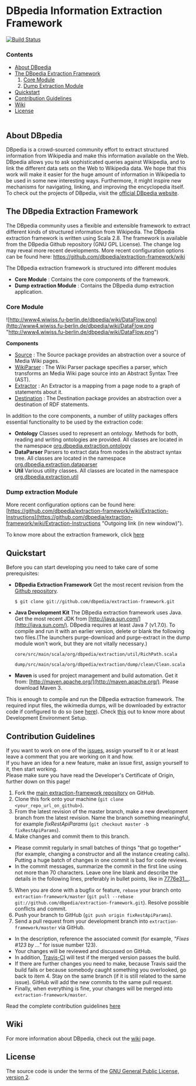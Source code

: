 # DBpedia Information Extraction Framework

[![Build Status](https://travis-ci.org/dbpedia/extraction-framework.svg?branch=master)](https://travis-ci.org/dbpedia/extraction-framework)

### Contents
* [About DBpedia](#about-dbpedia)  
* [The DBpedia Extraction Framework](#the-dbpedia-extraction-framework) <br>
     1. [Core Module](#core-module)
     2. [Dump Extraction Module](#dump-extraction-module)
* [Quickstart](#quickstart)
* [Contribution Guidelines](#contribution-guidelines)
* [Wiki](#wiki)
* [License](#license)<br><br>


## About DBpedia
DBpedia is a crowd-sourced community effort to extract structured information from Wikipedia and make this information available on the Web. DBpedia allows you to ask sophisticated queries against Wikipedia, and to link the different data sets on the Web to Wikipedia data. We hope that this work will make it easier for the huge amount of information in Wikipedia to be used in some new interesting ways. Furthermore, it might inspire new mechanisms for navigating, linking, and improving the encyclopedia itself. <br>
To check out the projects of DBpedia, visit the [official DBpedia website](http://dbpedia.org).

## The DBpedia Extraction Framework

The DBpedia community uses a flexible and extensible framework to extract different kinds of structured information from Wikipedia. The DBpedia extraction framework is written using Scala 2.8. The framework is available from the DBpedia Github repository (GNU GPL License). The change log may reveal more recent developments. More recent configuration options can be found here: https://github.com/dbpedia/extraction-framework/wiki

The DBpedia extraction framework is structured into different modules

* **Core Module** : Contains the core components of the framework.
* **Dump extraction Module** : Contains the DBpedia dump extraction application.

### Core Module


![http://www4.wiwiss.fu-berlin.de/dbpedia/wiki/DataFlow.png](http://www4.wiwiss.fu-berlin.de/dbpedia/wiki/DataFlow.png "http://www4.wiwiss.fu-berlin.de/dbpedia/wiki/DataFlow.png")

<a name="p27582-10"></a>

**Components**

* [Source](http://wiki.dbpedia.org/DeveloperDocumentation/Source?v=bms "Developer Documentation / Source") : The Source package provides an abstraction over a source of Media Wiki pages.
* [WikiParser](http://wiki.dbpedia.org/services-resources/documentation/wikiparser "Developer Documentation / Wiki Parser") : The Wiki Parser package specifies a parser, which transforms an Media Wiki page source into an Abstract Syntax Tree (AST).
* [Extractor](http://wiki.dbpedia.org/services-resources/documentation/extractor "Developer Documentation / Extractor") : An Extractor is a mapping from a page node to a graph of statements about it.
* [Destination](http://wiki.dbpedia.org/services-resources/documentation/destination "Developer Documentation / Destination") : The Destination package provides an abstraction over a destination of RDF statements.

<a name="p27582-11"></a>

In addition to the core components, a number of utility packages offers essential functionality to be used by the extraction code:

* **Ontology** Classes used to represent an ontology. Methods for both, reading and writing ontologies are provided. All classes are located in the namespace [org.dbpedia.extraction.ontology](tree/master/core/src/main/scala/org/dbpedia/extraction/ontology)
* **DataParser** Parsers to extract data from nodes in the abstract syntax tree. All classes are located in the namespace [org.dbpedia.extraction.dataparser](tree/master/core/src/main/scala/org/dbpedia/extraction/dataparser)
* **Util** Various utility classes. All classes are located in the namespace [org.dbpedia.extraction.util](tree/master/core/src/main/scala/org/dbpedia/extraction/util)

### Dump extraction Module
More recent configuration options can be found here: [https://github.com/dbpedia/extraction-framework/wiki/Extraction-Instructions](https://github.com/dbpedia/extraction-framework/wiki/Extraction-Instructions "Outgoing link (in new window)").

To know more about the extraction framework, click [here](https://github.com/dbpedia/extraction-framework/wiki/Documentation#h25-3)

## Quickstart 

Before you can start developing you need to take care of some prerequisites:

* **DBpedia Extraction Framework** Get the most recent revision from the [Github repository](https://github.com/dbpedia/extraction-framework).

     `$ git clone git://github.com/dbpedia/extraction-framework.git`
* **Java Development Kit** The DBpedia extraction framework uses Java. Get the most recent JDK from [http://java.sun.com/](http://java.sun.com/). DBpedia requires at least Java 7 (v1.7.0). To compile and run it with an earlier version, delete or blank the following two files.(The launchers purge-download and purge-extract in the dump module won't work, but they are not vitally necessary.)  

    `core/src/main/scala/org/dbpedia/extraction/util/RichPath.scala`

    `dump/src/main/scala/org/dbpedia/extraction/dump/clean/Clean.scala`

* **Maven** is used for project management and build automation. Get it from: [http://maven.apache.org/](http://maven.apache.org/). Please download Maven 3.

This is enough to compile and run the DBpedia extraction framework. The required input files, the wikimedia dumps, will be downloaded by extractor code if configured to do so (see [here](https://github.com/dbpedia/extraction-framework/wiki/Extraction-Instructions)). Check [this](https://github.com/dbpedia/extraction-framework/wiki/Development-Environment-Setup) out to know more about Development Environment Setup. 

## Contribution Guidelines

If you want to work on one of the [issues](https://github.com/dbpedia/extraction-framework/issues), assign yourself to it or at least leave a comment that you are working on it and how.  
If you have an idea for a new feature, make an issue first, assign yourself to it, then start working.  
Please make sure you have read the Developer's Certificate of Origin, further down on this page!

1. Fork the [main extraction-framework repository](https://github.com/dbpedia/extraction-framework) on GitHub.
2. Clone this fork onto your machine (`git clone <your_repo_url_on_github>`).
3. From the latest revision of the master branch, make a new development branch from the latest revision. Name the branch something meaningful, for example _fixRestApiParams_ (`git checkout master -b fixRestApiParams`).
4. Make changes and commit them to this branch.
  * Please commit regularly in small batches of things "that go together" (for example, changing a constructor and all the instance creating calls). Putting a huge batch of changes in one commit is bad for code reviews.
  * In the commit messages, summarize the commit in the first line using not more than 70 characters. Leave one line blank and describe the details in the following lines, preferably in bullet points, like in [7776e31...](https://github.com/dbpedia-spotlight/dbpedia-spotlight/commit/7776e314d4363c4254e921998b0165a43782589c).
5. When you are done with a bugfix or feature, `rebase` your branch onto `extraction-framework/master` (`git pull --rebase git://github.com/dbpedia/extraction-framework.git`). Resolve possible conflicts and commit.
6. Push your branch to GitHub (`git push origin fixRestApiParams`).
7. Send a pull request from your development branch into `extraction-framework/master` via GitHub.
  * In the description, reference the associated commit (for example, _"Fixes #123 by ..."_ for issue number 123).
  * Your changes will be reviewed and discussed on GitHub.
  * In addition, [Travis-CI](http://about.travis-ci.org/) will test if the merged version passes the build.
  * If there are further changes you need to make, because Travis said the build fails or because somebody caught something you overlooked, go back to item 4. Stay on the same branch (if it is still related to the same issue). GitHub will add the new commits to the same pull request.
  * Finally, when everything is fine, your changes will be merged into `extraction-framework/master`.
  
Read the complete contribution guidelines [here](https://github.com/dbpedia/extraction-framework/wiki/Contributing) 

## Wiki 
For more information about DBpedia, check out the [wiki](https://github.com/dbpedia/extraction-framework/wiki) page.   

## License

The source code is under the terms of the [GNU General Public License, version 2](http://www.gnu.org/licenses/gpl-2.0.html).

